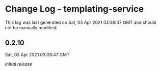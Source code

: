 # Change Log - templating-service

This log was last generated on Sat, 03 Apr 2021 03:38:47 GMT and should not be manually modified.

## 0.2.10
Sat, 03 Apr 2021 03:38:47 GMT

_Initial release_

